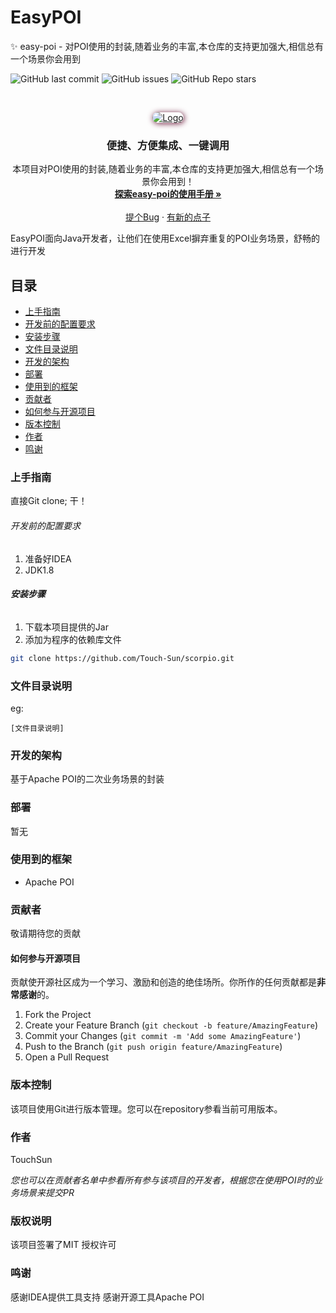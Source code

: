 # EasyPOI

✨ easy-poi - 对POI使用的封装,随着业务的丰富,本仓库的支持更加强大,相信总有一个场景你会用到

<!-- PROJECT SHIELDS -->

![GitHub last commit](https://img.shields.io/github/last-commit/Touch-Sun/easy-poi)
![GitHub issues](https://img.shields.io/github/issues/Touch-Sun/easy-poi)
![GitHub Repo stars](https://img.shields.io/github/stars/Touch-Sun/easy-poi)
<!-- ![GitHub watchers](https://img.shields.io/github/watchers/Touch-Sun/scorpio) -->

<!-- PROJECT LOGO -->
<br />

<p align="center">
  <a href="https://github.com/Touch-Sun/scorpio">
    <!-- <img src="https://s1.328888.xyz/2022/06/19/0O7RC.png" alt="Logo" width="300" height="300"> -->
    <img style="box-shadow: 1px 1px 10px #6b1839; border-radius: 15px" src="https://s1.328888.xyz/2022/07/11/L4cX7.png" alt="Logo" width="auto" height="auto">
  </a>

<h3 align="center">便捷、方便集成、一键调用</h3>
  <p align="center">
    本项目对POI使用的封装,随着业务的丰富,本仓库的支持更加强大,相信总有一个场景你会用到！
    <br />
    <a href=""><strong>探索easy-poi的使用手册 »</strong></a>
    <br />
    <br />
    <a href="">提个Bug</a>
    ·
    <a href="">有新的点子</a>
  </p>

</p>


EasyPOI面向Java开发者，让他们在使用Excel摒弃重复的POI业务场景，舒畅的进行开发

## 目录

- [上手指南](#上手指南)
- [开发前的配置要求](#开发前的配置要求)
- [安装步骤](#安装步骤)
- [文件目录说明](#文件目录说明)
- [开发的架构](#开发的架构)
- [部署](#部署)
- [使用到的框架](#使用到的框架)
- [贡献者](#贡献者)
- [如何参与开源项目](#如何参与开源项目)
- [版本控制](#版本控制)
- [作者](#作者)
- [鸣谢](#鸣谢)

### 上手指南

直接Git clone; 干！

###### 开发前的配置要求

1. 准备好IDEA
2. JDK1.8

###### **安装步骤**

1. 下载本项目提供的Jar
2. 添加为程序的依赖库文件

```sh
git clone https://github.com/Touch-Sun/scorpio.git
```

### 文件目录说明

eg:

```
[文件目录说明]
```

### 开发的架构

基于Apache POI的二次业务场景的封装

### 部署

暂无

### 使用到的框架

- Apache POI

### 贡献者

敬请期待您的贡献

#### 如何参与开源项目

贡献使开源社区成为一个学习、激励和创造的绝佳场所。你所作的任何贡献都是**非常感谢**的。

1. Fork the Project
2. Create your Feature Branch (`git checkout -b feature/AmazingFeature`)
3. Commit your Changes (`git commit -m 'Add some AmazingFeature'`)
4. Push to the Branch (`git push origin feature/AmazingFeature`)
5. Open a Pull Request

### 版本控制

该项目使用Git进行版本管理。您可以在repository参看当前可用版本。

### 作者

TouchSun

*您也可以在贡献者名单中参看所有参与该项目的开发者，根据您在使用POI时的业务场景来提交PR*

### 版权说明

该项目签署了MIT 授权许可

### 鸣谢

感谢IDEA提供工具支持
感谢开源工具Apache POI
